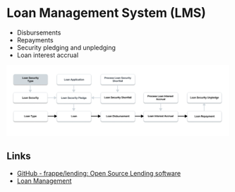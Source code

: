 # Loan Management System (LMS)

- Disbursements
- Repayments
- Security pledging and unpledging
- Loan interest accrual

![Loan Management System](../../media/Pasted%20image%2020240911234136.png)

## Links

- [GitHub - frappe/lending: Open Source Lending software](https://github.com/frappe/lending)
- [Loan Management](https://docs.erpnext.com/docs/v14/user/manual/en/loan-management)